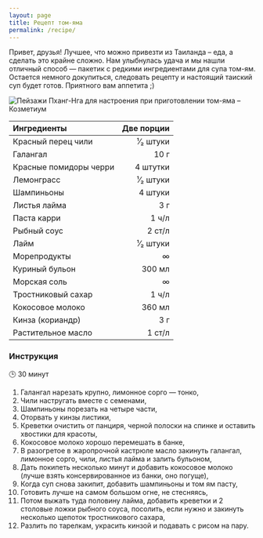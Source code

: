 ```yaml
---
layout: page
title: Рецепт том-яма
permalink: /recipe/
---
```


Привет, друзья! Лучшее, что можно привезти из Таиланда – еда, а сделать это крайне сложно. Нам улыбнулась удача и мы нашли отличный способ — пакетик с редкими ингредиентами для супа том-ям. Остается немного докупиться, следовать рецепту и настоящий таиский суп будет готов. Приятного вам аппетита ;)

<img class="big-picture" src="https://dl.dropboxusercontent.com/u/4402725/kozmetium/recipe/recipe.jpg" alt="Пейзажи Пханг-Нга для настроения при приготовлении том-яма – Козметиум">

|Ингредиенты|Две порции          |
|:---------------------|--------:|
|Красный перец чили    |¹⁄₂ штуки|
|Галангал              |     10 г|
|Красные помидоры черри| 4 штутки|
|Лемонграсс            |¹⁄₂ штуки|
|Шампиньоны            |  4 штуки|
|Листья лайма          |      3 г|
|Паста карри           |    1 ч/л|
|Рыбный соус           |   2 ст/л|
|Лайм                  |¹⁄₂ штуки|
|Морепродукты          |        ∞|
|Куриный бульон        |   300 мл|
|Морская соль          |        ∞|
|Тростниковый сахар    |    1 ч/л|
|Кокосовое молоко      |   360 мл|
|Кинза (кориандр)      |      3 г|
|Растительное масло    |   1 ст/л|

### Инструкция

🕒 30 минут

1. Галангал нарезать крупно, лимонное сорго — тонко,
2. Чили настругать вместе с семенами,
3. Шампиньоны порезать на четыре части,
4. Оторвать у кинзы листики,
5. Креветки очистить от панциря, черной полоски на спинке и оставить хвостики для красоты,
6. Кокосовое молоко хорошо перемешать в банке,
7. В разогретое в жаропрочной кастрюле масло закинуть галангал, лимонное сорго, чили, листья лайма и залить бульоном,
8. Дать покипеть несколько минут и добавить кокосовое молоко (лучше взять консервированное из банки, оно погуще),
9. Когда суп снова закипит, добавить шампиньоны и том ям пасту,
10. Готовить лучше на самом большом огне, не стесняясь,
11. Потом выжать туда половину лайма, добавить креветки и 2 столовые ложки рыбного соуса, посолить, если нужно и закинуть несколько щепоток тростникового сахара,
12. Разлить по тарелкам, украсить кинзой и подавать с рисом на пару.
